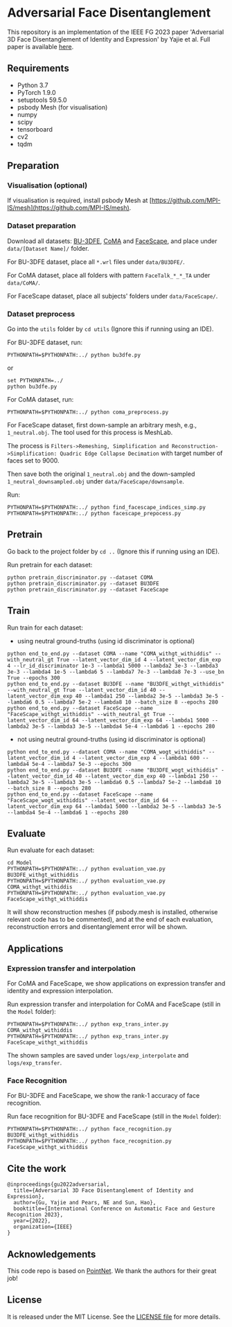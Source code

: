 # Adversarial Face Disentanglement

This repository is an implementation of the IEEE FG 2023 paper 'Adversarial 3D Face Disentanglement of Identity and Expression' by Yajie et al. Full paper is available [here](https://eprints.whiterose.ac.uk/193526/).

## Requirements
* Python 3.7
* PyTorch 1.9.0
* setuptools 59.5.0
* psbody Mesh (for visualisation)
* numpy
* scipy
* tensorboard
* cv2
* tqdm

## Preparation
### Visualisation (optional)
If visualisation is required, install psbody Mesh at [https://github.com/MPI-IS/mesh](https://github.com/MPI-IS/mesh).

### Dataset preparation
Download all datasets: [BU-3DFE](https://www.cs.binghamton.edu/~lijun/Research/3DFE/3DFE_Analysis.html), [CoMA](https://coma.is.tue.mpg.de/index.html) and [FaceScape](https://facescape.nju.edu.cn/Page_Download/), and place under `data/[Dataset Name]/` folder.

For BU-3DFE dataset, place all `*.wrl` files under `data/BU3DFE/`.

For CoMA dataset, place all folders with pattern `FaceTalk_*_*_TA` under `data/CoMA/`.

For FaceScape dataset, place all subjects' folders under `data/FaceScape/`.

### Dataset preprocess
Go into the `utils` folder by `cd utils` (Ignore this if running using an IDE).

For BU-3DFE dataset, run:
```shell
PYTHONPATH=$PYTHONPATH:../ python bu3dfe.py
```
or
```shell
set PYTHONPATH=../
python bu3dfe.py
```

For CoMA dataset, run:
```shell
PYTHONPATH=$PYTHONPATH:../ python coma_preprocess.py
```

For FaceScape dataset, first down-sample an arbitrary mesh, e.g., `1_neutral.obj`. The tool used for this process is MeshLab.

The process is `Filters->Remeshing, Simplification and Reconstruction->Simplification: Quadric Edge Collapse Decimation` with target number of faces set to 9000.

Then save both the original `1_neutral.obj` and the down-sampled `1_neutral_downsampled.obj` under `data/FaceScape/downsample`.

Run:
```shell
PYTHONPATH=$PYTHONPATH:../ python find_facescape_indices_simp.py
PYTHONPATH=$PYTHONPATH:../ python facescape_prepocess.py
```

## Pretrain
Go back to the project folder by `cd ..` (Ignore this if running using an IDE).

Run pretrain for each dataset:
```shell
python pretrain_discriminator.py --dataset COMA
python pretrain_discriminator.py --dataset BU3DFE
python pretrain_discriminator.py --dataset FaceScape
```

## Train
Run train for each dataset:

- using neutral ground-truths (using id discriminator is optional)
```shell
python end_to_end.py --dataset COMA --name "COMA_withgt_withiddis" --with_neutral_gt True --latent_vector_dim_id 4 --latent_vector_dim_exp 4 --lr_id_discriminator 1e-3 --lambda1 5000 --lambda2 3e-3 --lambda3 3e-3 --lambda4 1e-5 --lambda6 5 --lambda7 7e-3 --lambda8 7e-3 --use_bn True --epochs 300 
python end_to_end.py --dataset BU3DFE --name "BU3DFE_withgt_withiddis" --with_neutral_gt True --latent_vector_dim_id 40 --latent_vector_dim_exp 40 --lambda1 250 --lambda2 3e-5 --lambda3 3e-5 --lambda6 0.5 --lambda7 5e-2 --lambda8 10 --batch_size 8 --epochs 280
python end_to_end.py --dataset FaceScape --name "FaceScape_withgt_withiddis" --with_neutral_gt True --latent_vector_dim_id 64 --latent_vector_dim_exp 64 --lambda1 5000 --lambda2 3e-5 --lambda3 3e-5 --lambda4 5e-4 --lambda6 1 --epochs 280
```
- not using neutral ground-truths (using id discriminator is optional)
```shell
python end_to_end.py --dataset COMA --name "COMA_wogt_withiddis" --latent_vector_dim_id 4 --latent_vector_dim_exp 4 --lambda1 600 --lambda4 5e-4 --lambda7 5e-3 --epochs 300
python end_to_end.py --dataset BU3DFE --name "BU3DFE_wogt_withiddis" --latent_vector_dim_id 40 --latent_vector_dim_exp 40 --lambda1 250 --lambda2 3e-5 --lambda3 3e-5 --lambda6 0.5 --lambda7 5e-2 --lambda8 10 --batch_size 8 --epochs 280
python end_to_end.py --dataset FaceScape --name "FaceScape_wogt_withiddis" --latent_vector_dim_id 64 --latent_vector_dim_exp 64 --lambda1 5000 --lambda2 3e-5 --lambda3 3e-5 --lambda4 5e-4 --lambda6 1 --epochs 280
```

## Evaluate
Run evaluate for each dataset:
```shell
cd Model
PYTHONPATH=$PYTHONPATH:../ python evaluation_vae.py BU3DFE_withgt_withiddis
PYTHONPATH=$PYTHONPATH:../ python evaluation_vae.py COMA_withgt_withiddis
PYTHONPATH=$PYTHONPATH:../ python evaluation_vae.py FaceScape_withgt_withiddis
```

It will show reconstruction meshes (if psbody.mesh is installed, otherwise relevant code has to be commented), and at the end of each evaluation, reconstruction errors and disentanglement error will be shown.


## Applications

### Expression transfer and interpolation
For CoMA and FaceScape, we show applications on expression transfer and identity and expression interpolation.

Run expression transfer and interpolation for CoMA and FaceScape (still in the `Model` folder):
```shell
PYTHONPATH=$PYTHONPATH:../ python exp_trans_inter.py COMA_withgt_withiddis
PYTHONPATH=$PYTHONPATH:../ python exp_trans_inter.py FaceScape_withgt_withiddis
```
The shown samples are saved under `logs/exp_interpolate` and `logs/exp_transfer`.

### Face Recognition
For BU-3DFE and FaceScape, we show the rank-1 accuracy of face recognition.

Run face recognition for BU-3DFE and FaceScape (still in the `Model` folder):
```shell
PYTHONPATH=$PYTHONPATH:../ python face_recognition.py BU3DFE_withgt_withiddis
PYTHONPATH=$PYTHONPATH:../ python face_recognition.py FaceScape_withgt_withiddis
```


## Cite the work
```
@inproceedings{gu2022adversarial,
  title={Adversarial 3D Face Disentanglement of Identity and Expression},
  author={Gu, Yajie and Pears, NE and Sun, Hao},
  booktitle={International Conference on Automatic Face and Gesture Recognition 2023},
  year={2022},
  organization={IEEE}
}
```


## Acknowledgements
This code repo is based on [PointNet](https://github.com/charlesq34/pointnet). We thank the authors for their great job!


## License
It is released under the MIT License. See the [LICENSE file](https://github.com/rmraaron/FaceExpDisentanglement/blob/main/LICENSE) for more details.
